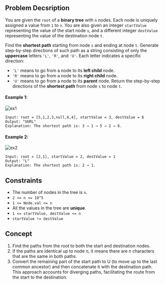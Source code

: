 ## Problem Decsription

You are given the `root` of a **binary tree** with `n` nodes. Each node is uniquely assigned a value from `1` to `n`. You are also given an integer `startValue` representing the value of the start node `s`, and a different integer `destValue` representing the value of the destination node `t`.

Find the **shortest path** starting from node `s` and ending at node `t`. Generate step-by-step directions of such path as a string consisting of only the **uppercase** letters `'L'`, `'R'`, and `'U'`. Each letter indicates a specific direction:

* `'L'` means to go from a node to its **left child** node.
* `'R'` means to go from a node to its **right child** node.
* `'U'` means to go from a node to its **parent** node.
Return the step-by-step directions of the **shortest path** from node `s` to node `t`.

#### Example 1:
![ex1](https://assets.leetcode.com/uploads/2021/11/15/eg1.png)
```plaintext
Input: root = [5,1,2,3,null,6,4], startValue = 3, destValue = 6
Output: "UURL"
Explanation: The shortest path is: 3 → 1 → 5 → 2 → 6.
```
#### Example 2:
![ex2](https://assets.leetcode.com/uploads/2021/11/15/eg2.png)
```plaintext
Input: root = [2,1], startValue = 2, destValue = 1
Output: "L"
Explanation: The shortest path is: 2 → 1.
 ```

## Constraints

- The number of nodes in the tree is `n`.
- `2 <= n <= 10^5`
- `1 <= Node.val <= n`
- All the values in the tree are **unique**.
- `1 <= startValue, destValue <= n`
- `startValue != destValue`

## Concept
1. Find the paths from the root to both the start and destination nodes.
2. If the paths are identical up to node n, it means there are n characters that are the same in both paths.
3. Convert the remaining part of the start path to U (to move up to the last common ancestor) and then concatenate it with the destination path. This approach accounts for diverging paths, facilitating the route from the start to the destination.
